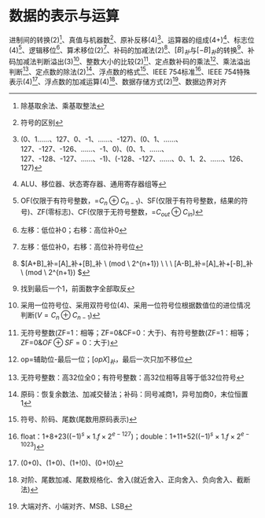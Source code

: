 # 数据的表示与运算

进制间的转换(2)[^1]、真值与机器数[^2]、原补反移(4)[^3]、运算器的组成(4+)[^4]、标志位(4)[^5]、逻辑移位[^6]、算术移位(2)[^7]、补码的加减法(2)[^8]、$[B]_补$与$[-B]_补$的转换[^9]、补码加减法判断溢出(3)[^10]、整数大小的比较(2)[^11]、定点数补码的乘法[^12]、乘法溢出判断[^13]、定点数的除法(2)[^14]、浮点数的格式[^15]、IEEE 754标准[^16]、IEEE 754特殊表示(4)[^17]、浮点数的加减运算(4)[^18]、数据存储方式(2)[^19]、数据边界对齐

[^1]:除基取余法、乘基取整法
[^2]:符号的区别

[^3]:(0、1……、127、0、-1、……、-127)、(0、1、……、127、-127、-126、……、-1、0)、(0、1、……、127、-128、-127、……、-1)、(-128、-127、……、0、1、2、……、126、127)
[^4]:ALU、移位器、状态寄存器、通用寄存器组等
[^5]:OF(仅限于有符号整数，=$C_n\oplus C_{n-1}$)、SF(仅限于有符号整数，结果的符号)、ZF(零标志)、CF(仅限于无符号整数，=$C_{out}\oplus C_{in}$)
[^6]:左移：低位补0；右移：高位补0
[^7]:左移：低位补0，右移：高位补符号位
[^8]:$[A+B]_补=[A]_补+[B]_补 \ (mod \ 2^{n+1}) \ \ \ [A-B]_补=[A]_补+[-B]_补 \ (mod \ 2^{n+1}) $
[^9]:找到最后一个1，前面数字全部取反
[^10]:采用一位符号位、采用双符号位(4)、采用一位符号位根据数值位的进位情况判断($V=C_n\oplus C_{n-1}$)
[^11]:无符号整数(ZF=1：相等；ZF=0&CF=0：大于)、有符号整数(ZF=1：相等；ZF=0&$OF\oplus SF=0$：大于)
[^12]:op=辅助位-最后一位；$[opX]_补$，最后一次只加不移位
[^13]:无符号整数：高32位全0；有符号整数：高32位相等且等于低32位符号
[^14]:原码：恢复余数法、加减交替法；补码：同号减商1，异号加商0，末位恒置1
[^15]:符号、阶码、尾数(尾数用原码表示)
[^16]:float：1+8+23($(-1)^s\times 1.f\times 2^{e-127}$)；double：1+11+52($(-1)^s\times 1.f\times 2^{e-1023}$)
[^17]:(0+0)、(1+0)、(1+!0)、(0+!0)
[^18]:对阶、尾数加减、尾数规格化、舍入(就近舍入、正向舍入、负向舍入、截断法)
[^19]:大端对齐、小端对齐、MSB、LSB






